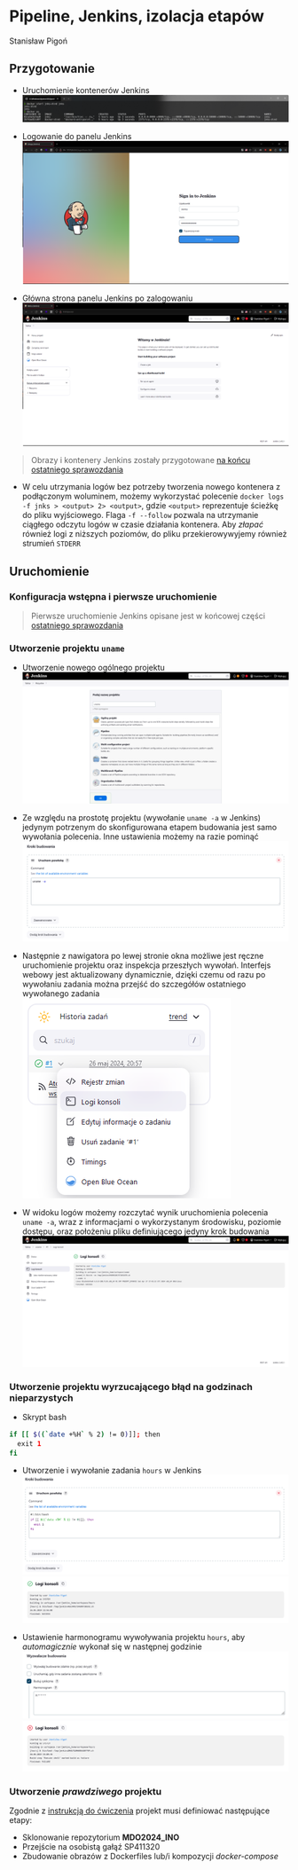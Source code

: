 # Pipeline, Jenkins, izolacja etapów
Stanisław Pigoń

## Przygotowanie
- Uruchomienie kontenerów Jenkins
![](img/5/docker-start-jnks.png)

- Logowanie do panelu Jenkins
![](img/5/jnks-login.png)

- Główna strona panelu Jenkins po zalogowaniu
![](img/5/jnks-homepage.png)

> Obrazy i kontenery Jenkins zostały przygotowane [na końcu ostatniego sprawozdania](../Sprawozdanie2/README.md#instalacja-jenkins-w-systemime-linux-z-wyorzystaniem-kontenera-dind-docker-in-docker)

- W celu utrzymania logów bez potrzeby tworzenia nowego kontenera z podłączonym woluminem, możemy wykorzystać polecenie `docker logs -f jnks > <output> 2> <output>`, gdzie `<output>` reprezentuje ścieżkę do pliku wyjściowego. Flaga `-f --follow` pozwala na utrzymanie ciągłego odczytu logów w czasie działania kontenera. Aby *złapać* również logi z niższych poziomów, do pliku przekierowywyjemy również strumień `STDERR`

## Uruchomienie
### Konfiguracja wstępna i pierwsze uruchomienie
> Pierwsze uruchomienie Jenkins opisane jest w końcowej części [ostatniego sprawozdania](../Sprawozdanie2/README.md#uzyskanie-dostępu-do-panelu-kontrolnego-jenkins)

### Utworzenie projektu `uname`
- Utworzenie nowego ogólnego projektu
![](img/5/jnks-new-proj.png)

- Ze względu na prostotę projektu (wywołanie `uname -a` w Jenkins) jedynym potrzenym do skonfigurowana etapem budowania jest samo wywołania polecenia. Inne ustawienia możemy na razie pominąć
![](img/5/jnks-new-proj-uname-cmd.png)

- Następnie z nawigatora po lewej stronie okna możliwe jest ręczne uruchomienie projektu oraz inspekcja przeszłych wywołań. Interfejs webowy jest aktualizowany dynamicznie, dzięki czemu od razu po wywołaniu zadania można przejść do szczegółów ostatniego wywołanego zadania
![](img/5/jnks-proj-uname-logs-btn.png)

- W widoku logów możemy rozczytać wynik uruchomienia polecenia `uname -a`, wraz z informacjami o wykorzystanym środowisku, poziomie dostępu, oraz położeniu pliku definiującego jedyny krok budowania
![](img/5/jnks-proj-uname-logs-view.png)

### Utworzenie projektu wyrzucającego błąd na godzinach nieparzystych
- Skrypt bash
```bash
if [[ $((`date +%H` % 2) != 0)]]; then
  exit 1
fi
```

- Utworzenie i wywołanie zadania `hours` w Jenkins
![](img/5/jnks-proj-hours-setup.png)
![](img/5/inks-proj-hours-logs-success.png)

- Ustawienie harmonogramu wywoływania projektu `hours`, aby *automagicznie* wykonał się w następnej godzinie
![](img/5/jnks-proj-hours-setup-schedule.png)
![](img/5/jnks-proj-hours-logs-fail.png)

### Utworzenie *prawdziwego* projektu
Zgodnie z [instrukcją do ćwiczenia](../../../../READMEs/005-Task.md#uruchomienie) projekt musi definiować następujące etapy:
- Sklonowanie repozytorium **MDO2024_INO**
- Przejście na osobistą gałąź SP411320
- Zbudowanie obrazów z Dockerfiles lub/i kompozycji *docker-compose*
